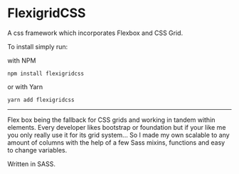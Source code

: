# FlexigridCSS
A css framework which incorporates Flexbox and CSS Grid.

To install simply run:

with NPM
````
npm install flexigridcss
````

or with Yarn

````
yarn add flexigridcss
````

----

Flex box being the fallback for CSS grids and working in tandem within elements. Every developer likes bootstrap or foundation but if your like me you only really use it for its grid system... So I made my own scalable to any amount of columns with the help of a few Sass mixins, functions and easy to change variables.

Written in SASS.
